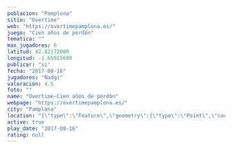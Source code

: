 ```yaml
---
poblacion: "Pamplona"
sitio: "Overtime"
web: "https://overtimepamplona.es/"
juego: "Cien años de perdón"
tematica: ""
max_jugadores: 6
latitud: 42.82172000
longitud: -1.65015600
publicar: "si"
fecha: "2017-08-16"
jugadores: "Nadgi"
valoracion: 4.5
foto: ""
name: "Overtime-Cien años de perdón"
webpage: "https://overtimepamplona.es/"
city: "Pamplona"
location: "{\"type\":\"Feature\",\"geometry\":{\"type\":\"Point\",\"coordinates\":[-1.650156,42.82172]}}"
active: true
play_date: "2017-08-16"
rating: null
---
```

